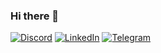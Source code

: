 ### Hi there 👋
<a href='https://discordapp.com/users/692038487142170695'>![Discord](https://img.shields.io/badge/Discord-%235865F2.svg?style=for-the-badge&logo=discord&logoColor=white)</a>
<a href='https://t.me/YaroslavPervushin'>![LinkedIn](https://img.shields.io/badge/linkedin-%230077B5.svg?style=for-the-badge&logo=linkedin&logoColor=white)</a>
<a href='https://t.me/YaroslavPervushin'>![Telegram](https://img.shields.io/badge/Telegram-2CA5E0?style=for-the-badge&logo=telegram&logoColor=white)</a>

<!--
**ZioGrape/ZioGrape** is a ✨ _special_ ✨ repository because its `README.md` (this file) appears on your GitHub profile.

Here are some ideas to get you started:

- 🔭 I’m currently working on ...
- 🌱 I’m currently learning ...
- 👯 I’m looking to collaborate on ...
- 🤔 I’m looking for help with ...
- 💬 Ask me about ...
- 📫 How to reach me: ...
- 😄 Pronouns: ...
- ⚡ Fun fact: ...
-->
